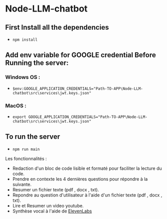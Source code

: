 # Node-LLM-chatbot
## First Install all the dependencies
- `npm install `

## Add env variable for GOOGLE credential Before Running the server:
### Windows OS :
- `$env:GOOGLE_APPLICATION_CREDENTIALS="Path-TO-APP\Node-LLM-chatbot\src\services\jwt.keys.json"`

### MacOS :
- `export GOOGLE_APPLICATION_CREDENTIALS="Path-TO-APP\Node-LLM-chatbot\src\services\jwt.keys.json"`

## To run the server

- `npm run main`



Les fonctionnalités :
- Redaction d'un bloc de code lisible et formaté pour faciliter la lecture du code.
- Prendre en contexte les 4 dernières questions pour répondre à la suivante.
- Resumer un fichier texte (pdf , docx , txt).
- Repondre au question d'utilisateur à l'aide d'un fichier texte (pdf , docx , txt).
- Lire et Resumer un video youtube.
- Synthèse vocal à l'aide de [ElevenLabs](https://elevenlabs.io/)
